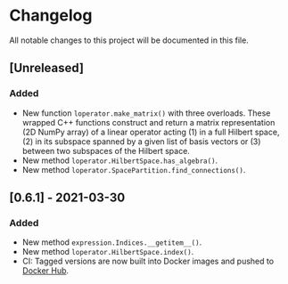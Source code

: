 # Changelog

All notable changes to this project will be documented in this file.

## [Unreleased]

### Added

- New function ``loperator.make_matrix()`` with three overloads. These wrapped
  C++ functions construct and return a matrix representation (2D NumPy array)
  of a linear operator acting (1) in a full Hilbert space, (2) in its subspace
  spanned by a given list of basis vectors or (3) between two subspaces of the
  Hilbert space.
- New method ``loperator.HilbertSpace.has_algebra()``.
- New method ``loperator.SpacePartition.find_connections()``.

## [0.6.1] - 2021-03-30

### Added

- New method ``expression.Indices.__getitem__()``.
- New method ``loperator.HilbertSpace.index()``.
- CI: Tagged versions are now built into Docker images and pushed to
  [Docker Hub](https://hub.docker.com/repository/docker/ikrivenko/pycommute).
